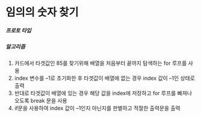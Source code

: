 # 임의의 숫자 찾기
##### 프로토 타입

##### 알고리즘
1. 카드에서 타겟값인 85를 찾기위해 배열을 처음부터 끝까지 탐색하는 for 루프를 사용
2. index 변수를 –1로 초기화한 후 타겟값이 배열에 없는 경우 index 값이 –1인 상태로 출력
3. 반대로 타겟값이 배열에 있는 경우 해당 값을 index에 저장하고 for 루프를 빠져나오도록 break 문을 사용
4. if문을 사용하여 index 값이 –1인지 아닌지를 판별하고 적절한 출력문을 출력
